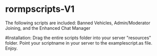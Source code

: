 # rormpscripts-V1
The following scripts are included: Banned Vehicles, Admin/Moderator Joining, and the Enhanced Chat Manager

#Installation:
Drag the entire scripts folder into your server "resources" folder.
Point your scriptname in your server to the examplescript.as file.
Enjoy.
